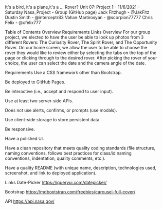 It's a bird, it's a plane,it's a ... Rover?
Unit 07: Project 1 - 11/6/2021 - Saturday
Nasa_Project - Group (GitHub page)
Jack Fitzhugh - @JakFitz Dustin Smith - @interceptr83 Vahan Martirosyan - @scorpion77777 Chris Felix - @cfelix777

Table of Contents
Overview
Requirements
Links
Overview
For our group project, we elected to have the user be able to look up photos from 3 different Rovers: The Curiosity Rover, The Spirit Rover, and The Opportunity Rover. On our home screen, we allow the user to be able to choose the rover they would like to review either by selecting the tabs on the top of the page or clicking through to the desired rover. After picking the rover of your choice, the user can select the date and the camera angle of the date.

Requirements
Use a CSS framework other than Bootstrap.

Be deployed to GitHub Pages.

Be interactive (i.e., accept and respond to user input).

Use at least two server-side APIs.

Does not use alerts, confirms, or prompts (use modals).

Use client-side storage to store persistent data.

Be responsive.

Have a polished UI.

Have a clean repository that meets quality coding standards (file structure, naming conventions, follows best practices for class/id naming conventions, indentation, quality comments, etc.).

Have a quality README (with unique name, description, technologies used, screenshot, and link to deployed application).

Links
Date-Picker https://jqueryui.com/datepicker/

Bootstrap https://mdbootstrap.com/freebies/carousel-full-cover/

API https://api.nasa.gov/

